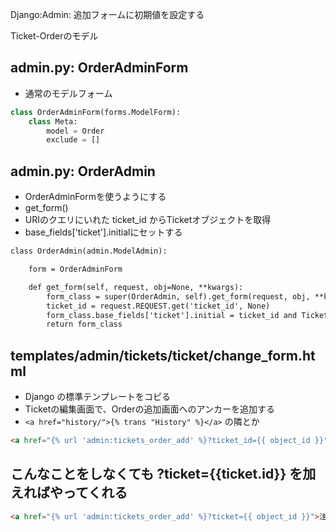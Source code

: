 Django:Admin: 追加フォームに初期値を設定する

Ticket-Orderのモデル

## admin.py: OrderAdminForm

- 通常のモデルフォーム

~~~py
class OrderAdminForm(forms.ModelForm):
    class Meta:
        model = Order
        exclude = []
~~~        

## admin.py: OrderAdmin

- OrderAdminFormを使うようにする
- get_form()
- URIのクエリにいれた ticket_id からTicketオブジェクトを取得
- base_fields['ticket'].initialにセットする

~~~y
class OrderAdmin(admin.ModelAdmin):

    form = OrderAdminForm

    def get_form(self, request, obj=None, **kwargs):
        form_class = super(OrderAdmin, self).get_form(request, obj, **kwargs)
  	    ticket_id = request.REQUEST.get('ticket_id', None)
        form_class.base_fields['ticket'].initial = ticket_id and Ticket.objects.get(id=ticket_id)
        return form_class
~~~

## templates/admin/tickets/ticket/change_form.html

- Django の標準テンプレートをコピる
- Ticketの編集画面で、Orderの追加画面へのアンカーを追加する
- `<a href="history/">{% trans "History" %}</a>` の隣とか

~~~html
<a href="{% url 'admin:tickets_order_add' %}?ticket_id={{ object_id }}">注文 </a>
~~~

## こんなことをしなくても ?ticket={{ticket.id}} を加えればやってくれる


~~~html
<a href="{% url 'admin:tickets_order_add' %}?ticket={{ object_id }}">注文 </a>
~~~
